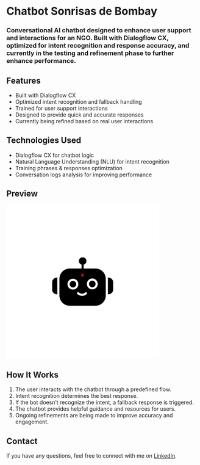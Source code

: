 # Chatbot Sonrisas de Bombay

### Conversational AI chatbot designed to enhance user support and interactions for an NGO. Built with Dialogflow CX, optimized for intent recognition and response accuracy, and currently in the testing and refinement phase to further enhance performance.

## Features
* Built with Dialogflow CX
* Optimized intent recognition and fallback handling
* Trained for user support interactions
* Designed to provide quick and accurate responses
* Currently being refined based on real user interactions

## Technologies Used
* Dialogflow CX for chatbot logic
* Natural Language Understanding (NLU) for intent recognition
* Training phrases & responses optimization
* Conversation logs analysis for improving performance

## Preview
<img src="imagen_chatbot_sonrisas.png" width="400"/>

## How It Works
1. The user interacts with the chatbot through a predefined flow.
2. Intent recognition determines the best response.
3. If the bot doesn’t recognize the intent, a fallback response is triggered.
4. The chatbot provides helpful guidance and resources for users.
5. Ongoing refinements are being made to improve accuracy and engagement.

## Contact
If you have any questions, feel free to connect with me on [LinkedIn](https://www.linkedin.com/in/beaesparcia/). 
